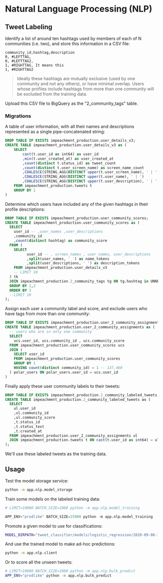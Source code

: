 
# Natural Language Processing (NLP)

## Tweet Labeling

Identify a list of around ten hashtags used by members of each of N communities (i.e. two), and store this information in a CSV file:

```csv
community_id,hashtag,description
0, #LEFTTAG,
0, #LEFTTAG2,
1, #RIGHTTAG, It means this
1, #RIGHTTAG2
```

> Ideally these hashtags are mutually exclusive (used by one community and not any others), or have minimal overlap. Users whose profiles include hashtags from more than one community will be excluded from the training data.

Upload this CSV file to BigQuery as the "2_community_tags" table.

### Migrations

A table of user information, with all their names and descriptions represented as a single pipe-concatenated string:

```sql
DROP TABLE IF EXISTS impeachment_production.user_details_v3;
CREATE TABLE impeachment_production.user_details_v3 as (
    SELECT
        cast(t.user_id as int64) as user_id
        ,min(t.user_created_at) as user_created_at
        ,count(distinct t.status_id) as tweet_count
        ,count(distinct t.user_screen_name) as screen_name_count
        ,COALESCE(STRING_AGG(DISTINCT upper(t.user_screen_name), ' | ') , "")   as screen_names
        ,COALESCE(STRING_AGG(DISTINCT upper(t.user_name), ' | ')        , "")   as user_names
        ,COALESCE(STRING_AGG(DISTINCT upper(t.user_description), ' | ') , "")   as user_descriptions
    FROM impeachment_production.tweets t
    GROUP BY 1
)
```

Determine which users have included any of the given hashtags in their profile descriptions:

```sql
DROP TABLE IF EXISTS impeachment_production.user_community_scores;
CREATE TABLE impeachment_production.user_community_scores as (
  SELECT
    user_id -- ,user_names ,user_descriptions
    ,community_id
    ,count(distinct hashtag) as community_score
  FROM (
    SELECT
          user_id -- , screen_names , user_names, user_descriptions
          ,split(user_names, ' ') as name_tokens
          ,split(user_descriptions, ' ') as description_tokens
    FROM impeachment_production.user_details_v3
    -- LIMIT 10
  ) tk
  JOIN impeachment_production.2_community_tags tg ON tg.hashtag in UNNEST(tk.description_tokens) -- or tg.hashtag in unnest(tk.name_tokens))
  GROUP BY 1,2
  ORDER BY 1
  --LIMIT 10
);
```

Assign each user a community label and score, and exclude users who have tags from more than one community:

```sql
DROP TABLE IF EXISTS impeachment_production.user_2_community_assignments;
CREATE TABLE impeachment_production.user_2_community_assignments as (
  -- users who are in only one community
  SELECT
    ucs.user_id, ucs.community_id , ucs.community_score
  FROM impeachment_production.user_community_scores ucs
  JOIN (
    SELECT user_id
    FROM impeachment_production.user_community_scores
    GROUP BY 1
    HAVING count(distinct community_id) = 1 -- 137,460
  ) polar_users ON polar_users.user_id = ucs.user_id
)
```

Finally apply these user community labels to their tweets:

```sql
DROP TABLE IF EXISTS impeachment_production.2_community_labeled_tweets;
CREATE TABLE impeachment_production.2_community_labeled_tweets as (
  SELECT
    ul.user_id
    ,ul.community_id
    ,ul.community_score
    ,t.status_id
    ,t.status_text
    ,t.created_at
  FROM impeachment_production.user_2_community_assignments ul
  JOIN impeachment_production.tweets t ON cast(t.user_id as int64) = ul.user_id
);
```

We'll use these labeled tweets as the training data.

## Usage

Test the model storage service:

```sh
python -m app.nlp.model_storage
```

Train some models on the labeled training data:

```py
# LIMIT=10000 BATCH_SIZE=1000 python -m app.nlp.model_training

APP_ENV="prodlike" BATCH_SIZE=25000 python -m app.nlp.model_training
```

Promote a given model to use for classifications:

```sh
MODEL_DIRPATH="tweet_classifier/models/logistic_regression/2020-09-08-1229" python -m app.nlp.model_promotion python -m app.nlp.model_promotion
```

And use the trained model to make ad-hoc predictions:

```sh
python -m app.nlp.client
```

Or to score all the unseen tweets:

```sh
# LIMIT=10000 BATCH_SIZE=1000 python -m app.nlp.bulk_predict
APP_ENV="prodlike" python -m app.nlp.bulk_predict
```
